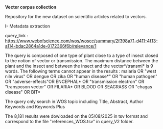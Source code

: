 **Vector corpus collection**

Repository for the new dataset on scientific articles related to vectors.

I- Metadata extraction

query_link : https://www.webofscience.com/wos/woscc/summary/2f398a71-d411-4f13-a114-bdac2864a1de-0172366f6b/relevance/1

The query is composed of one type of plant close to a type of insect closed to the notion of vector or transmission. The maximum distance between the plant and the insect and between the insect and the vector*/transmi* is 9 words. The following terms cannot appear in the results : malaria OR "west nile virus" OR dengue OR zika OR "human disease*" OR "human pathogen" OR "adverse-effects"OR ENCEPHAL* OR "transmission electron" OR "transposon vector" OR FILARIA* OR BLOOD OR SEAGRASS OR "chagas disease" OR BIT*

The query only search in WOS topic including Title, Abstract, Author Keywords and Keywords Plus


The 8,181 results were dowloaded on the 05/08/2025 in tsv format and correspond to the file "references_WOS.tsv" in query_V2 folder.



